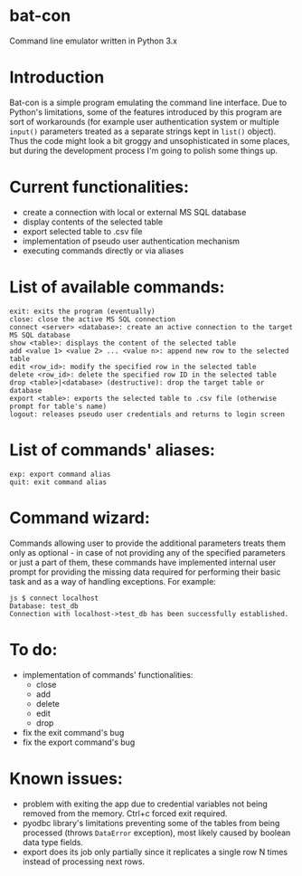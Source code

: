 # bat-con
Command line emulator written in Python 3.x

# Introduction
Bat-con is a simple program emulating the command line interface. Due to Python's limitations, some of the features introduced by this program are sort of workarounds (for example user authentication system or multiple `input()` parameters treated as a separate strings kept in `list()` object). Thus the code might look a bit groggy and unsophisticated in some places, but during the development process I'm going to polish some things up.

# Current functionalities:
- create a connection with local or external MS SQL database
- display contents of the selected table
- export selected table to .csv file
- implementation of pseudo user authentication mechanism
- executing commands directly or via aliases

# List of available commands:
```
exit: exits the program (eventually)
close: close the active MS SQL connection
connect <server> <database>: create an active connection to the target MS SQL database
show <table>: displays the content of the selected table
add <value 1> <value 2> ... <value n>: append new row to the selected table
edit <row_id>: modify the specified row in the selected table
delete <row_id>: delete the specified row ID in the selected table
drop <table>|<database> (destructive): drop the target table or database
export <table>: exports the selected table to .csv file (otherwise prompt for table's name)
logout: releases pseudo user credentials and returns to login screen
```
# List of commands' aliases:
```
exp: export command alias
quit: exit command alias
```

# Command wizard:
Commands allowing user to provide the additional parameters treats them only as optional - in case of not providing any of the specified parameters or just a part of them, these commands have implemented internal user prompt for providing the missing data required for performing their basic task and as a way of handling exceptions. For example:
```
js $ connect localhost
Database: test_db
Connection with localhost->test_db has been successfully established.
```

# To do:
- implementation of commands' functionalities:
  - close
  - add
  - delete
  - edit
  - drop
- fix the exit command's bug
- fix the export command's bug

# Known issues:
- problem with exiting the app due to credential variables not being removed from the memory. Ctrl+c forced exit required.
- pyodbc library's limitations preventing some of the tables from being processed (throws `DataError` exception), most likely caused by boolean data type fields.
- export does its job only partially since it replicates a single row N times instead of processing next rows.

